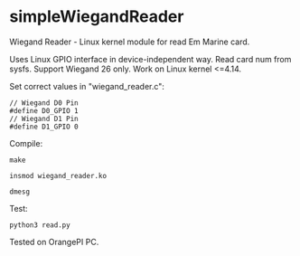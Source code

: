 # simpleWiegandReader
Wiegand Reader -  Linux kernel module for read Em Marine card. 


Uses Linux GPIO interface in device-independent way. Read card num from sysfs.
Support Wiegand 26 only. Work on Linux kernel <=4.14.


Set correct values in "wiegand_reader.c":

    // Wiegand D0 Pin
    #define D0_GPIO 1 
    // Wiegand D1 Pin 
    #define D1_GPIO 0 


Compile:
    
    make
    
    insmod wiegand_reader.ko
    
    dmesg

Test:

    python3 read.py
    
  
  
Tested on OrangePI PC.


